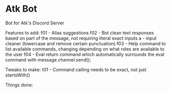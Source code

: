 # Atk Bot
Bot for Atk's Discord Server

Features to add:
f01 -   Alias suggestions
f02 -   Bot clean text responses based on part of the message, not requiring literal exact inputs
        a - input cleaner (lowercase and remove certain punctuation)
f03 -   Help command to list available commands, changing depending on what roles are available to the user
f04 -   Eval return command which automatically surrounds the eval command with message.channel.send();

Tweaks to make:
t01 -   Command calling needs to be exact, not just startsWith()

Things done:
